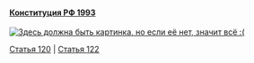 #### [Конституция РФ 1993](https://lalawland.github.io/eurasia/russia/const)

[![Здесь должна быть картинка, но если её нет, значит всё :(](https://sun9-west.userapi.com/sun9-62/s/v1/ig2/CyylBFAV0MIczw60Bfvjzwy4dNDxmuD_xQW3VIwqHrEHBrXussHWBD-n015xVF3roxw59xn2YdB8tMItuCvxhP7y.jpg?size=1280x720&quality=95&type=album)](https://sun9-west.userapi.com/sun9-62/s/v1/ig2/CyylBFAV0MIczw60Bfvjzwy4dNDxmuD_xQW3VIwqHrEHBrXussHWBD-n015xVF3roxw59xn2YdB8tMItuCvxhP7y.jpg?size=1280x720&quality=95&type=album)

[Статья 120](https://lalawland.github.io/eurasia/russia/const/art120) | [Статья 122](https://lalawland.github.io/eurasia/russia/const/art122)
